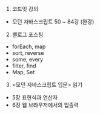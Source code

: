 1. 코드잇 강의
- 모던 자바스크립트 50 ~ 84강 (완강)
2. 벨로그 포스팅
- forEach, map
- sort, reverse
- some, every
- filter, find
- Map, Set
3. <모던 자바스크립트 입문> 읽기
- 5장 표현식과 연산자
- 6장 웹 브라우저에서의 입출력